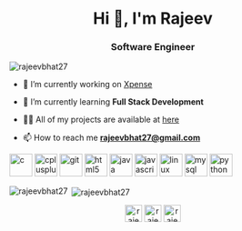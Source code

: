 <h1 align="center">Hi 👋, I'm Rajeev</h1>
<h3 align="center">Software Engineer</h3>

<p align="left"> <img src="https://komarev.com/ghpvc/?username=rajeevbhat27" alt="rajeevbhat27" /> </p>

- 🔭 I’m currently working on [Xpense](https://github.com/rajeevbhat27/Xpense)

- 🌱 I’m currently learning **Full Stack Development**

- 👨‍💻 All of my projects are available at [here](https://github.com/rajeevbhat27)

- 📫 How to reach me **rajeevbhat27@gmail.com**

<p align="left"><img src="https://devicons.github.io/devicon/devicon.git/icons/c/c-original.svg" alt="c" width="40" height="40"/> <img src="https://devicons.github.io/devicon/devicon.git/icons/cplusplus/cplusplus-original.svg" alt="cplusplus" width="40" height="40"/> <img src="https://www.vectorlogo.zone/logos/git-scm/git-scm-icon.svg" alt="git" width="40" height="40"/> <img src="https://devicons.github.io/devicon/devicon.git/icons/html5/html5-original-wordmark.svg" alt="html5" width="40" height="40"/> <img src="https://devicons.github.io/devicon/devicon.git/icons/java/java-original-wordmark.svg" alt="java" width="40" height="40"/> <img src="https://devicons.github.io/devicon/devicon.git/icons/javascript/javascript-original.svg" alt="javascript" width="40" height="40"/> <img src="https://devicons.github.io/devicon/devicon.git/icons/linux/linux-original.svg" alt="linux" width="40" height="40"/> <img src="https://devicons.github.io/devicon/devicon.git/icons/mysql/mysql-original-wordmark.svg" alt="mysql" width="40" height="40"/> <img src="https://devicons.github.io/devicon/devicon.git/icons/python/python-original.svg" alt="python" width="40" height="40"/></p><p><img align="left" src="https://github-readme-stats.vercel.app/api/top-langs/?username=rajeevbhat27&layout=compact&hide=html" alt="rajeevbhat27" /></p>

<p>&nbsp;<img align="center" src="https://github-readme-stats.vercel.app/api?username=rajeevbhat27&show_icons=true" alt="rajeevbhat27" /></p>

<p align="center">
<a href="https://dev.to/rajeevbhat27" target="blank"><img align="center" src="https://cdn.jsdelivr.net/npm/simple-icons@3.0.1/icons/dev-dot-to.svg" alt="rajeevbhat27" height="30" width="30" /></a>
<a href="https://linkedin.com/in/rajeevbhat27" target="blank"><img align="center" src="https://cdn.jsdelivr.net/npm/simple-icons@3.0.1/icons/linkedin.svg" alt="rajeevbhat27" height="30" width="30" /></a>
<a href="https://stackoverflow.com/users/rajeevbhat27" target="blank"><img align="center" src="https://cdn.jsdelivr.net/npm/simple-icons@3.0.1/icons/stackoverflow.svg" alt="rajeevbhat27" height="30" width="30" /></a>
</p>
